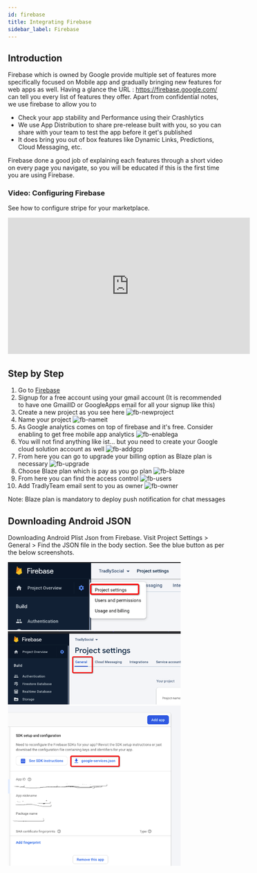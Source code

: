 ```yaml
---
id: firebase
title: Integrating Firebase
sidebar_label: Firebase
---
```


## Introduction
Firebase which is owned by Google provide multiple set of features more specifically focused on Mobile app and gradually bringing new features for web apps as well. 
Having a glance the URL : https://firebase.google.com/ can tell you every list of features they offer. Apart from confidential notes, we use firebase to allow you to 
- Check your app stability and Performance using their Crashlytics
- We use App Distribution to share pre-release built with you, so you can share with your team to test the app before it get's published
- It does bring you out of box features like Dynamic Links, Predictions, Cloud Messaging, etc.

Firebase done a good job of explaining each features through a short video on every page you navigate, so you will be educated if this is the first time you are using Firebase.

### Video: Configuring Firebase
See how to configure stripe for your marketplace. 
<iframe width="560" height="315" src="https://www.youtube.com/embed/ZyXP4BoVZr4" frameborder="0" allow="accelerometer; autoplay; clipboard-write; encrypted-media; gyroscope; picture-in-picture" allowfullscreen></iframe>


## Step by Step

1. Go to [Firebase](https://firebase.google.com/?utm_source=tradly-platform&utm_campaign=portal&utm_medium=portal) 
2. Signup for a free account using your gmail account (It is recommended to have one GmailID or GoogleApps email for all your signup like this)
4. Create a new project as you see here ![fb-newproject](/img/fb-newproject.png)
3. Name your project ![fb-nameit](/img/fb-nameit.png)
3. As Google analytics comes on top of firebase and it's free. Consider enabling to get free mobile app analytics ![fb-enablega](/img/fb-enablega.png)
3. You will not find anything like ist... but you need to create your Google cloud solution account as well  ![fb-addgcp](/img/fb-addgcp.png)
3. From here you can go to upgrade your billing option as Blaze plan is necessary ![fb-upgrade](/img/fb-upgrade.png)
3. Choose Blaze plan which is pay as you go plan ![fb-blaze](/img/fb-blaze.png)
3. From here you can find the access control ![fb-users](/img/fb-users.png)
3. Add TradlyTeam email sent to you as owner ![fb-owner](/img/fb-owner.png)

Note: Blaze plan is mandatory to deploy push notification for chat messages



## Downloading Android JSON 
Downloading Android Plist Json from Firebase. Visit Project Settings > General > Find the JSON file in the body section. See the blue button as per the below screenshots. 

<img src="/img/firebase-json1.png" alt="Downloading Android Plist Json from Firebase" width="400"/>

<img src="/img/firebase-json2.png" alt="Downloading Android Plist Json from Firebase" width="400"/>

<img src="/img/firebase-json3.png" alt="Downloading Android Plist Json from Firebase" width="400"/>


